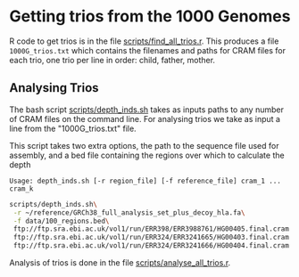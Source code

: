 # Getting trios from the 1000 Genomes

R code to get trios is in the file 
[scripts/find_all_trios.r](../scripts/find_all_trios.r).  This produces
a file `1000G_trios.txt` which contains the filenames and paths for CRAM
files for each trio, one trio per line in order: child, father, mother.

## Analysing Trios

The bash script [scripts/depth_inds.sh](scripts/depth_inds.sh) takes as inputs
paths to any number of CRAM files on the command line.  For analysing trios
we take as input a line from the "1000G_trios.txt" file.  

This script takes two extra options, the path to the sequence file used for assembly, and a bed file containing the regions over which to calculate the depth  

    Usage: depth_inds.sh [-r region_file] [-f reference_file] cram_1 ... cram_k


```bash
scripts/depth_inds.sh\
 -r ~/reference/GRCh38_full_analysis_set_plus_decoy_hla.fa\
 -f data/100_regions.bed\
 ftp://ftp.sra.ebi.ac.uk/vol1/run/ERR398/ERR3988761/HG00405.final.cram \
 ftp://ftp.sra.ebi.ac.uk/vol1/run/ERR324/ERR3241665/HG00403.final.cram \
 ftp://ftp.sra.ebi.ac.uk/vol1/run/ERR324/ERR3241666/HG00404.final.cram

```

Analysis of trios is done in the file [scripts/analyse_all_trios.r](../scripts/analyse_all_trios.r).